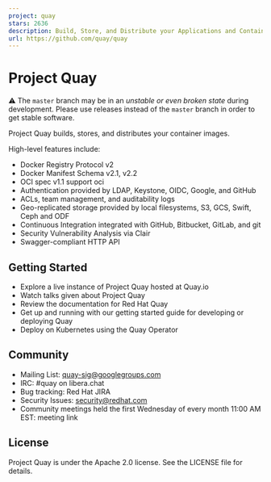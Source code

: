 ```yaml
---
project: quay
stars: 2636
description: Build, Store, and Distribute your Applications and Containers
url: https://github.com/quay/quay
---
```


Project Quay
============

⚠️ The `master` branch may be in an _unstable or even broken state_ during development. Please use releases instead of the `master` branch in order to get stable software.

Project Quay builds, stores, and distributes your container images.

High-level features include:

-   Docker Registry Protocol v2
-   Docker Manifest Schema v2.1, v2.2
-   OCI spec v1.1 support oci
-   Authentication provided by LDAP, Keystone, OIDC, Google, and GitHub
-   ACLs, team management, and auditability logs
-   Geo-replicated storage provided by local filesystems, S3, GCS, Swift, Ceph and ODF
-   Continuous Integration integrated with GitHub, Bitbucket, GitLab, and git
-   Security Vulnerability Analysis via Clair
-   Swagger\-compliant HTTP API

Getting Started
---------------

-   Explore a live instance of Project Quay hosted at Quay.io
-   Watch talks given about Project Quay
-   Review the documentation for Red Hat Quay
-   Get up and running with our getting started guide for developing or deploying Quay
-   Deploy on Kubernetes using the Quay Operator

Community
---------

-   Mailing List: quay-sig@googlegroups.com
-   IRC: #quay on libera.chat
-   Bug tracking: Red Hat JIRA
-   Security Issues: security@redhat.com
-   Community meetings held the first Wednesday of every month 11:00 AM EST: meeting link

License
-------

Project Quay is under the Apache 2.0 license. See the LICENSE file for details.
